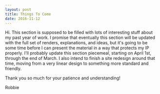 ```yaml
---
layout: post
title: Things To Come
date: 2016-11-12
---
```

Hi. This section is supposed to be filled with lots of interesting stuff about my past year of work. I promise that eventually this section will be updated with the full set of renders, explanations, and ideas, but it's going to be some time before I can present the material in a way that protects my IP properly. I'll probably update this section piecemeal, starting on April 1st, through the end of March. I also intend to finish a site redesign around that time, moving from a very linear design to something more standard and friendly. 

Thank you so much for your patience and understanding!

Robbie
